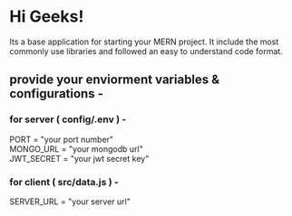 # Hi Geeks!

Its a base application for starting your MERN project.
It include the most commonly use libraries and followed an easy
to understand code format.

## provide your enviorment variables & configurations -

### for server ( config/.env ) -
PORT = "your port number" <br>
MONGO_URL = "your mongodb url" <br>
JWT_SECRET =  "your jwt secret key" <br>

### for client ( src/data.js ) -
SERVER_URL = "your server url" <br>